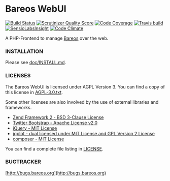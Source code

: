 
Bareos WebUI
============

[![Build Status](https://scrutinizer-ci.com/g/gplv2/bareos-webui/badges/build.png?b=master)](https://scrutinizer-ci.com/g/gplv2/bareos-webui)
[![Scrutinizer Quality Score](https://scrutinizer-ci.com/g/gplv2/bareos-webui/badges/quality-score.png?b=master)](https://scrutinizer-ci.com/g/gplv2/bareos-webui/)
[![Code Coverage](https://scrutinizer-ci.com/g/gplv2/bareos-webui/badges/coverage.png?b=master)](https://scrutinizer-ci.com/g/gplv2/bareos-webui/)
[![Travis build](https://api.travis-ci.org/gplv2/bareos-webui.svg)](https://travis-ci.org/gplv2/bareos-webui)
[![SensioLabsInsight](https://insight.sensiolabs.com/projects/90536f31-7e19-46c2-a501-702fd409b810/mini.png)](https://insight.sensiolabs.com/projects/90536f31-7e19-46c2-a501-702fd409b810)
[![Code Climate](https://codeclimate.com/github/gplv2/bareos-webui.svg)](https://codeclimate.com/github/gplv2/bareos-webui)

A PHP-Frontend to manage [Bareos](http://www.bareos.org/) over the web.

### INSTALLATION

Please see [doc/INSTALL.md](doc/INSTALL.md).

### LICENSES

The Bareos WebUI is licensed under AGPL Version 3.
You can find a copy of this license in [AGPL-3.0.txt](AGPL-3.0.txt).

Some other licenses are also involved by the use of external libraries
and frameworks.

* [Zend Framework 2 - BSD 3-Clause License](http://framework.zend.com/)
* [Twitter Bootstrap - Apache License v2.0](http://getbootstrap.com/)
* [jQuery - MIT License](http://jquery.com/)
* [jqplot - dual licensed under MIT License and GPL Version 2 License](http://www.jqplot.com/)
* [composer - MIT License](https://getcomposer.org/)

You can find a complete file listing in [LICENSE](LICENSE).

### BUGTRACKER

[http://bugs.bareos.org](http://bugs.bareos.org)

